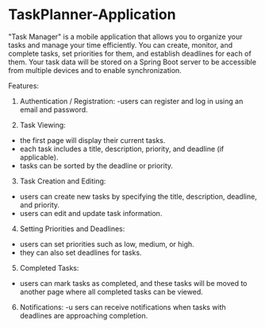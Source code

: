 # TaskPlanner-Application
"Task Manager" is a mobile application that allows you to organize your tasks and manage your time efficiently. You can create, monitor, and complete tasks, set priorities for them, and establish deadlines for each of them. Your task data will be stored on a Spring Boot server to be accessible from multiple devices and to enable synchronization.

Features:

1. Authentication / Registration:
  -users can register and log in using an email and password.

2. Task Viewing:
  - the first page will display their current tasks.
  - each task includes a title, description, priority, and deadline (if applicable).
  - tasks can be sorted by the deadline or priority.

3. Task Creation and Editing:
  - users can create new tasks by specifying the title, description, deadline, and priority.
  - users can edit and update task information.

4. Setting Priorities and Deadlines:
  - users can set priorities such as low, medium, or high.
  - they can also set deadlines for tasks.

5. Completed Tasks:
  - users can mark tasks as completed, and these tasks will be moved to another page where all completed tasks can be viewed.

6. Notifications:
  -u sers can receive notifications when tasks with deadlines are approaching completion.
